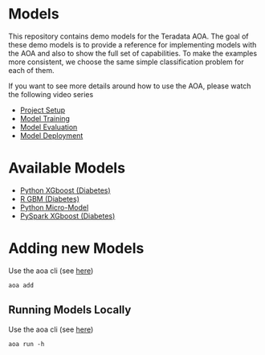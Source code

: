 

# Models

This repository contains demo models for the Teradata AOA. The goal of these demo models is to provide a reference for implementing models with the AOA and also to show the full set of capabilities. To make the examples more consistent, we choose the same simple classification problem for each of them.


If you want to see more details around how to use the AOA, please watch the following video series

- [Project Setup](https://web.microsoftstream.com/video/ed11c0ef-2292-476f-aff2-723d7207676e)
- [Model Training](https://web.microsoftstream.com/video/20062b89-1296-4249-a5bd-8e1d62c91c23)
- [Model Evaluation](https://web.microsoftstream.com/video/db169a39-d8c6-4e1e-996b-fa63a7449b86)
- [Model Deployment](https://web.microsoftstream.com/video/f027aa32-3403-433a-8f6b-0fb5074d498e)

# Available Models

- [Python XGboost (Diabetes)](model_definitions/03c9a01f-bd46-4e7c-9a60-4282039094e6)
- [R GBM (Diabetes)](model_definitions/bf6a52b2-b595-4358-ac4f-24fb41a85c45)
- [Python Micro-Model](model_definitions/dfd4052e-f91b-4aa5-9c79-f26d649dd931)
- [PySpark XGboost (Diabetes)](model_definitions/149e31ed-c554-46b4-95d2-00c5c43320fb)


# Adding new Models

Use the aoa cli (see [here](https://pypi.org/project/aoa/))

```
aoa add
```

## Running Models Locally

Use the aoa cli (see [here](https://pypi.org/project/aoa/))

```
aoa run -h
```
